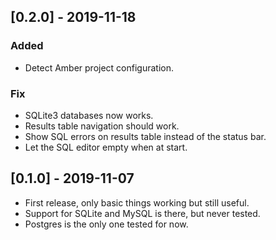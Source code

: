 ## [0.2.0] - 2019-11-18
### Added
- Detect Amber project configuration.

### Fix
- SQLite3 databases now works.
- Results table navigation should work.
- Show SQL errors on results table instead of the status bar.
- Let the SQL editor empty when at start.

## [0.1.0] - 2019-11-07

- First release, only basic things working but still useful.
- Support for SQLite and MySQL is there, but never tested.
- Postgres is the only one tested for now.
